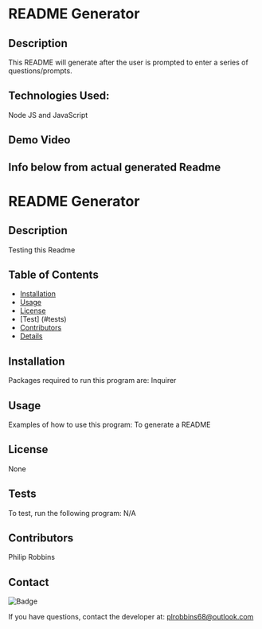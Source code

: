 # README Generator

## Description
This README will generate after the user is prompted to enter a series of questions/prompts.

## Technologies Used:
Node JS and JavaScript

## Demo Video


## Info below from actual generated Readme
# README Generator
    
## Description
Testing this Readme
    
## Table of Contents
- [Installation](#Installation)
- [Usage](#usage)
- [License](#license)
- [Test] (#tests)
- [Contributors](#contributors)
- [Details](#details)
    
## Installation
Packages required to run this program are: Inquirer

## Usage
Examples of how to use this program: To generate a README

## License
None

## Tests
To test, run the following program: N/A

## Contributors
Philip Robbins

## Contact

![Badge](https://img.shields.io/badge/Github-plrobbins-4cbb9)

If you have questions, contact the developer at: plrobbins68@outlook.com
